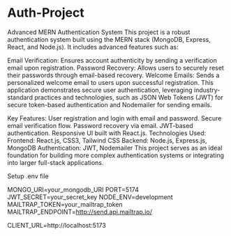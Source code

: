 # Auth-Project

Advanced MERN Authentication System
This project is a robust authentication system built using the MERN stack (MongoDB, Express, React, and Node.js). It includes advanced features such as:

Email Verification: Ensures account authenticity by sending a verification email upon registration.
Password Recovery: Allows users to securely reset their passwords through email-based recovery.
Welcome Emails: Sends a personalized welcome email to users upon successful registration.
This application demonstrates secure user authentication, leveraging industry-standard practices and technologies, such as JSON Web Tokens (JWT) for secure token-based authentication and Nodemailer for sending emails.

Key Features:
User registration and login with email and password.
Secure email verification flow.
Password recovery via email.
JWT-based authentication.
Responsive UI built with React.js.
Technologies Used:
Frontend: React.js, CSS3, Tailwind CSS
Backend: Node.js, Express.js, MongoDB
Authentication: JWT, Nodemailer
This project serves as an ideal foundation for building more complex authentication systems or integrating into larger full-stack applications.


Setup .env file


MONGO_URI=your_mongodb_URI
PORT=5174
JWT_SECRET=your_secret_key
NODE_ENV=development
MAILTRAP_TOKEN=your_mailtrap_token
MAILTRAP_ENDPOINT=http://send.api.mailtrap.io/

CLIENT_URL=http://localhost:5173


